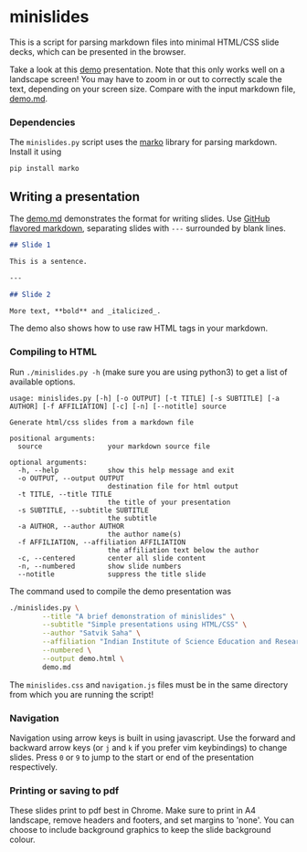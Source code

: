 # minislides

This is a script for parsing markdown files into minimal HTML/CSS slide decks, which can be presented in the browser.

Take a look at this [demo](https://sahasatvik.github.io/minislides/demo.html) presentation.
Note that this only works well on a landscape screen! You may have to zoom in or out to correctly scale the text, depending on your screen size.
Compare with the input markdown file, [demo.md](demo.md).

### Dependencies
The `minislides.py` script uses the [marko](https://github.com/frostming/marko) library for parsing markdown.
Install it using 
```
pip install marko
```

## Writing a presentation
The [demo.md](demo.md) demonstrates the format for writing slides. Use [GitHub flavored markdown](https://github.com/adam-p/markdown-here/wiki/Markdown-Cheatsheet),
separating slides with `---` surrounded by blank lines.

```markdown
## Slide 1

This is a sentence.

---

## Slide 2

More text, **bold** and _italicized_.
```

The demo also shows how to use raw HTML tags in your markdown.

### Compiling to HTML
Run `./minislides.py -h` (make sure you are using python3) to get a list of available options.
```
usage: minislides.py [-h] [-o OUTPUT] [-t TITLE] [-s SUBTITLE] [-a AUTHOR] [-f AFFILIATION] [-c] [-n] [--notitle] source

Generate html/css slides from a markdown file

positional arguments:
  source                your markdown source file

optional arguments:
  -h, --help            show this help message and exit
  -o OUTPUT, --output OUTPUT
                        destination file for html output
  -t TITLE, --title TITLE
                        the title of your presentation
  -s SUBTITLE, --subtitle SUBTITLE
                        the subtitle
  -a AUTHOR, --author AUTHOR
                        the author name(s)
  -f AFFILIATION, --affiliation AFFILIATION
                        the affiliation text below the author
  -c, --centered        center all slide content
  -n, --numbered        show slide numbers
  --notitle             suppress the title slide
```

The command used to compile the demo presentation was 
```sh 
./minislides.py \
        --title "A brief demonstration of minislides" \
        --subtitle "Simple presentations using HTML/CSS" \
        --author "Satvik Saha" \
        --affiliation "Indian Institute of Science Education and Research, Kolkata" \
        --numbered \
        --output demo.html \
        demo.md
```

The `minislides.css` and `navigation.js` files must be in the same directory from which you are running the script!


### Navigation
Navigation using arrow keys is built in using javascript.
Use the forward and backward arrow keys (or `j` and `k` if you prefer vim keybindings) to change slides.
Press `0` or `9` to jump to the start or end of the presentation respectively.

### Printing or saving to pdf
These slides print to pdf best in Chrome. Make sure to print in A4 landscape, remove headers and footers, and set margins to 'none'.
You can choose to include background graphics to keep the slide background colour.
